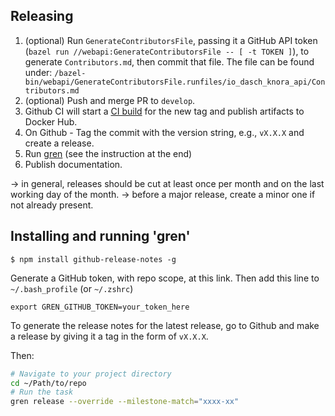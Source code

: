 ## Releasing

 1. (optional) Run `GenerateContributorsFile`, passing it a GitHub API token
    (`bazel run //webapi:GenerateContributorsFile -- [ -t TOKEN ]`), to generate
    `Contributors.md`, then commit that file. The file can be found under:
    `/bazel-bin/webapi/GenerateContributorsFile.runfiles/io_dasch_knora_api/Contributors.md`
 1. (optional) Push and merge PR to `develop`.
 1. Github CI will start a [CI build](https://github.com/dasch-swiss/knora-api/actions) for the new tag and publish
    artifacts to Docker Hub.
 1. On Github - Tag the commit with the version string, e.g., `vX.X.X` and create a release.
 1. Run [gren](https://github.com/github-tools/github-release-notes) (see the instruction at the end)
 1. Publish documentation.

-> in general, releases should be cut at least once per month and on the last working day of the month.
-> before a major release, create a minor one if not already present.

## Installing and running 'gren'

```
$ npm install github-release-notes -g
```

Generate a GitHub token, with repo scope, at this link. Then add this line to `~/.bash_profile` (or `~/.zshrc`)

```
export GREN_GITHUB_TOKEN=your_token_here
```

To generate the release notes for the latest release, go to Github and make a release by giving it a tag in the form of `vX.X.X`.

Then:

```bash
# Navigate to your project directory
cd ~/Path/to/repo
# Run the task
gren release --override --milestone-match="xxxx-xx"
```